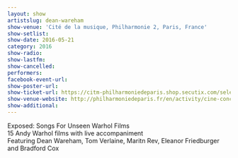 ```yaml
---
layout: show
artistslug: dean-wareham
show-venue: 'Cité de la musique, Philharmonie 2, Paris, France'
show-setlist: 
show-date: 2016-05-21
category: 2016
show-radio: 
show-lastfm: 
show-cancelled: 
performers: 
facebook-event-url: 
show-poster-url: 
show-ticket-url: https://citm-philharmoniedeparis.shop.secutix.com/selection/event/seat?perfId=480809724&lang=en
show-venue-website: http://philharmoniedeparis.fr/en/activity/cine-concert/15512-exposed-songs-unseen-warhol-films
show-additional: 
---
```

Exposed: Songs For Unseen Warhol Films  
15 Andy Warhol films with live accompaniment  
Featuring Dean Wareham, Tom Verlaine, Maritn Rev, Eleanor Friedburger and Bradford Cox